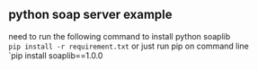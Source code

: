 ## python soap server example
need to run the following command to install python soaplib  
`pip install -r requirement.txt`
or just run pip on command line  
`pip install soaplib==1.0.0
